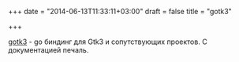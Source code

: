+++
date = "2014-06-13T11:33:11+03:00"
draft = false
title = "gotk3"

+++

<p><a href="https://github.com/conformal/gotk3/">gotk3</a>&nbsp;- go биндинг для Gtk3 и сопутствующих проектов. С документацией печаль.</p>

